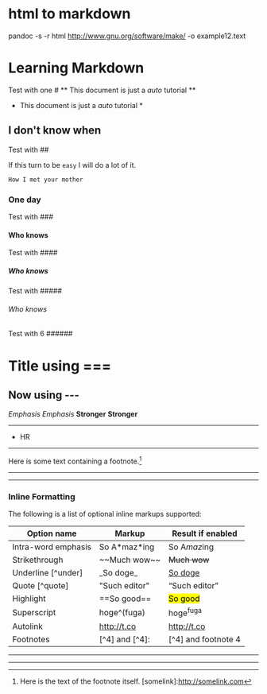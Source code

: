# html to markdown
pandoc -s -r html http://www.gnu.org/software/make/ -o example12.text

# Learning Markdown
Test with one #
** This document is just a _auto_ tutorial **
* This document is just a *auto* tutorial *

## I don't know when
Test with ##

If this turn to be `easy` I will do a lot of it.

```
How I met your mother
```

### One day
Test with ###

#### Who knows
Test with ####

##### Who knows
Test with #####


###### Who knows
Test with 6 ######

Title using ===
===============

Now using ---
-------------

*Emphasis*
_Emphasis_
**Stronger**
__Stronger__

* * *
* HR
***

Here is some text containing a footnote.[^somesamplefootnote]
[^somesamplefootnote]: Here is the text of the footnote itself.
[somelink]:http://somelink.com



***
***

### Inline Formatting

The following is a list of optional inline markups supported:

Option name         | Markup           | Result if enabled     |
--------------------|------------------|-----------------------|
Intra-word emphasis | So A\*maz\*ing   | So A<em>maz</em>ing   |
Strikethrough       | \~~Much wow\~~   | <del>Much wow</del>   |
Underline [^under]  | \_So doge\_      | <u>So doge</u>        |
Quote [^quote]      | \"Such editor\"  | <q>Such editor</q>    |
Highlight           | \==So good\==    | <mark>So good</mark>  |
Superscript         | hoge\^(fuga)     | hoge<sup>fuga</sup>   |
Autolink            | http://t.co      | <http://t.co>         |
Footnotes           | [\^4] and [\^4]: | [^4] and footnote 4   |

***
***
